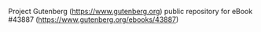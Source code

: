 Project Gutenberg (https://www.gutenberg.org) public repository for eBook #43887 (https://www.gutenberg.org/ebooks/43887)
